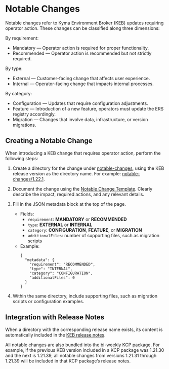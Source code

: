 # Notable Changes

Notable changes refer to Kyma Environment Broker (KEB) updates requiring operator action. These changes can be classified along three dimensions:

By requirement:
- Mandatory — Operator action is required for proper functionality.
- Recommended — Operator action is recommended but not strictly required.

By type:
- External — Customer-facing change that affects user experience.
- Internal — Operator-facing change that impacts internal processes.

By category:
- Configuration — Updates that require configuration adjustments.
- Feature — Introduction of a new feature, operators must update the ERS registry accordingly.
- Migration — Changes that involve data, infrastructure, or version migrations.

## Creating a Notable Change

When introducing a KEB change that requires operator action, perform the following steps:
1. Create a directory for the change under [notable-changes](../../notable-changes), using the KEB release version as the directory name. For example: [notable-changes/1.22.1](../../notable-changes/1.22.1).
2. Document the change using the [Notable Change Template](../assets/notable-change-template.md). Clearly describe the impact, required actions, and any relevant details.
3. Fill in the JSON metadata block at the top of the page.
    - Fields:
        - `requirement`: **MANDATORY** or **RECOMMENDED**
        - `type`: **EXTERNAL** or **INTERNAL**
        - `category`: **CONFIGURATION**, **FEATURE**, or **MIGRATION**
        - `additionalFiles`: number of supporting files, such as migration scripts 
    - Example:
      ```
      {
        "metadata": {
          "requirement": "RECOMMENDED",
          "type": "INTERNAL",
          "category": "CONFIGURATION",
          "additionalFiles": 0
        }
      }
      ```

4. Within the same directory, include supporting files, such as migration scripts or configuration examples.

## Integration with Release Notes

When a directory with the corresponding release name exists, its content is automatically included in the [KEB release notes](https://github.com/kyma-project/kyma-environment-broker/releases).

All notable changes are also bundled into the bi-weekly KCP package.
For example, if the previous KEB version included in a KCP package was 1.21.30 and the next is 1.21.39, all notable changes from versions 1.21.31 through 1.21.39 will be included in that KCP package’s release notes.
